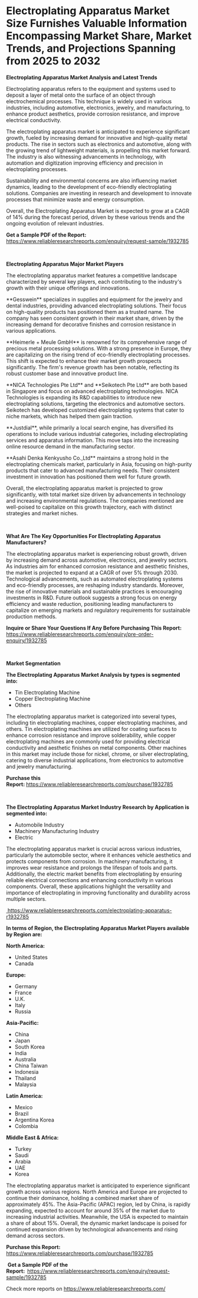 <p><h1>Electroplating Apparatus Market Size Furnishes Valuable Information Encompassing Market Share, Market Trends, and Projections Spanning from 2025 to 2032</h1></p><p><strong>Electroplating Apparatus Market Analysis and Latest Trends</strong></p>
<p><p>Electroplating apparatus refers to the equipment and systems used to deposit a layer of metal onto the surface of an object through electrochemical processes. This technique is widely used in various industries, including automotive, electronics, jewelry, and manufacturing, to enhance product aesthetics, provide corrosion resistance, and improve electrical conductivity.</p><p>The electroplating apparatus market is anticipated to experience significant growth, fueled by increasing demand for innovative and high-quality metal products. The rise in sectors such as electronics and automotive, along with the growing trend of lightweight materials, is propelling this market forward. The industry is also witnessing advancements in technology, with automation and digitization improving efficiency and precision in electroplating processes.</p><p>Sustainability and environmental concerns are also influencing market dynamics, leading to the development of eco-friendly electroplating solutions. Companies are investing in research and development to innovate processes that minimize waste and energy consumption. </p><p>Overall, the Electroplating Apparatus Market is expected to grow at a CAGR of 14% during the forecast period, driven by these various trends and the ongoing evolution of relevant industries.</p></p>
<p><strong>Get a Sample PDF of the Report:&nbsp;</strong> <a href="https://www.reliableresearchreports.com/enquiry/request-sample/1932785?utm_campaign=2211&utm_medium=2&utm_source=Github&utm_content=ia&utm_term=16022025&utm_id=electroplating-apparatus">https://www.reliableresearchreports.com/enquiry/request-sample/1932785</a></p>
<p>&nbsp;</p>
<p><strong>Electroplating Apparatus Major Market Players</strong></p>
<p><p>The electroplating apparatus market features a competitive landscape characterized by several key players, each contributing to the industry's growth with their unique offerings and innovations.</p><p>**Gesswein** specializes in supplies and equipment for the jewelry and dental industries, providing advanced electroplating solutions. Their focus on high-quality products has positioned them as a trusted name. The company has seen consistent growth in their market share, driven by the increasing demand for decorative finishes and corrosion resistance in various applications.</p><p>**Heimerle + Meule GmbH** is renowned for its comprehensive range of precious metal processing solutions. With a strong presence in Europe, they are capitalizing on the rising trend of eco-friendly electroplating processes. This shift is expected to enhance their market growth prospects significantly. The firm's revenue growth has been notable, reflecting its robust customer base and innovative product line.</p><p>**NICA Technologies Pte Ltd** and **Seikotech Pte Ltd** are both based in Singapore and focus on advanced electroplating technologies. NICA Technologies is expanding its R&D capabilities to introduce new electroplating solutions, targeting the electronics and automotive sectors. Seikotech has developed customized electroplating systems that cater to niche markets, which has helped them gain traction.</p><p>**Justdial**, while primarily a local search engine, has diversified its operations to include various industrial categories, including electroplating services and apparatus information. This move taps into the increasing online resource demand in the manufacturing sector.</p><p>**Asahi Denka Kenkyusho Co.,Ltd** maintains a strong hold in the electroplating chemicals market, particularly in Asia, focusing on high-purity products that cater to advanced manufacturing needs. Their consistent investment in innovation has positioned them well for future growth.</p><p>Overall, the electroplating apparatus market is projected to grow significantly, with total market size driven by advancements in technology and increasing environmental regulations. The companies mentioned are well-poised to capitalize on this growth trajectory, each with distinct strategies and market niches.</p></p>
<p>&nbsp;</p>
<p><strong>What Are The Key Opportunities For Electroplating Apparatus Manufacturers?</strong></p>
<p><p>The electroplating apparatus market is experiencing robust growth, driven by increasing demand across automotive, electronics, and jewelry sectors. As industries aim for enhanced corrosion resistance and aesthetic finishes, the market is projected to expand at a CAGR of over 5% through 2030. Technological advancements, such as automated electroplating systems and eco-friendly processes, are reshaping industry standards. Moreover, the rise of innovative materials and sustainable practices is encouraging investments in R&D. Future outlook suggests a strong focus on energy efficiency and waste reduction, positioning leading manufacturers to capitalize on emerging markets and regulatory requirements for sustainable production methods.</p></p>
<p><strong>Inquire or Share Your Questions If Any Before Purchasing This Report:</strong> <a href="https://www.reliableresearchreports.com/enquiry/pre-order-enquiry/1932785?utm_campaign=2211&utm_medium=2&utm_source=Github&utm_content=ia&utm_term=16022025&utm_id=electroplating-apparatus">https://www.reliableresearchreports.com/enquiry/pre-order-enquiry/1932785</a></p>
<p>&nbsp;</p>
<p><strong>Market Segmentation</strong></p>
<p><strong>The Electroplating Apparatus Market Analysis by types is segmented into:</strong></p>
<p><ul><li>Tin Electroplating Machine</li><li>Copper Electroplating Machine</li><li>Others</li></ul></p>
<p><p>The electroplating apparatus market is categorized into several types, including tin electroplating machines, copper electroplating machines, and others. Tin electroplating machines are utilized for coating surfaces to enhance corrosion resistance and improve solderability, while copper electroplating machines are commonly used for providing electrical conductivity and aesthetic finishes on metal components. Other machines in this market may include those for nickel, chrome, or silver electroplating, catering to diverse industrial applications, from electronics to automotive and jewelry manufacturing.</p></p>
<p><strong>Purchase this Report:&nbsp;</strong><a href="https://www.reliableresearchreports.com/purchase/1932785?utm_campaign=2211&utm_medium=2&utm_source=Github&utm_content=ia&utm_term=16022025&utm_id=electroplating-apparatus">https://www.reliableresearchreports.com/purchase/1932785</a></p>
<p>&nbsp;</p>
<p><strong>The Electroplating Apparatus Market Industry Research by Application is segmented into:</strong></p>
<p><ul><li>Automobile Industry</li><li>Machinery Manufacturing Industry</li><li>Electric</li></ul></p>
<p><p>The electroplating apparatus market is crucial across various industries, particularly the automobile sector, where it enhances vehicle aesthetics and protects components from corrosion. In machinery manufacturing, it improves wear resistance and prolongs the lifespan of tools and parts. Additionally, the electric market benefits from electroplating by ensuring reliable electrical connections and enhancing conductivity in various components. Overall, these applications highlight the versatility and importance of electroplating in improving functionality and durability across multiple sectors.</p></p>
<p><a href="https://www.reliableresearchreports.com/electroplating-apparatus-r1932785?utm_campaign=2211&utm_medium=2&utm_source=Github&utm_content=ia&utm_term=16022025&utm_id=electroplating-apparatus">&nbsp;https://www.reliableresearchreports.com/electroplating-apparatus-r1932785</a></p>
<p><strong>In terms of Region, the Electroplating Apparatus Market Players available by Region are:</strong></p>
<p>
    <p> <strong> North America: </strong>
        <ul>
            <li>United States</li>
            <li>Canada</li>
        </ul>
        </p> 
    <p> <strong> Europe: </strong>
        <ul>
            <li>Germany</li>
            <li>France</li>
            <li>U.K.</li>
            <li>Italy</li>
            <li>Russia</li>
        </ul>
        </p> 
    <p> <strong> Asia-Pacific: </strong>
        <ul>
            <li>China</li>
            <li>Japan</li>
            <li>South Korea</li>
            <li>India</li>
            <li>Australia</li>
            <li>China Taiwan</li>
            <li>Indonesia</li>
            <li>Thailand</li>
            <li>Malaysia</li>
        </ul>
        </p> 
    <p> <strong> Latin America: </strong>
        <ul>
            <li>Mexico</li>
            <li>Brazil</li>
            <li>Argentina Korea</li>
            <li>Colombia</li>
        </ul>
        </p> 
    <p> <strong> Middle East & Africa: </strong>
        <ul>
            <li>Turkey</li>
            <li>Saudi</li>
            <li>Arabia</li>
            <li>UAE</li>
            <li>Korea</li>
        </ul>
    </p>
    </p>
<p><p>The electroplating apparatus market is anticipated to experience significant growth across various regions. North America and Europe are projected to continue their dominance, holding a combined market share of approximately 45%. The Asia-Pacific (APAC) region, led by China, is rapidly expanding, expected to account for around 35% of the market due to increasing industrial activities. Meanwhile, the USA is expected to maintain a share of about 15%. Overall, the dynamic market landscape is poised for continued expansion driven by technological advancements and rising demand across sectors.</p></p>
<p><strong>Purchase this Report: </strong><a href="https://www.reliableresearchreports.com/purchase/1932785?utm_campaign=2211&utm_medium=2&utm_source=Github&utm_content=ia&utm_term=16022025&utm_id=electroplating-apparatus">https://www.reliableresearchreports.com/purchase/1932785</a></p>
<p>&nbsp;<strong>Get a Sample PDF of the Report:&nbsp;&nbsp;</strong><a href="https://www.reliableresearchreports.com/enquiry/request-sample/1932785?utm_campaign=2211&utm_medium=2&utm_source=Github&utm_content=ia&utm_term=16022025&utm_id=electroplating-apparatus">https://www.reliableresearchreports.com/enquiry/request-sample/1932785</a></p>
<p><strong></strong></p>
<p>Check more reports on <a href="https://www.reliableresearchreports.com/?utm_campaign=2211&utm_medium=2&utm_source=Github&utm_content=ia&utm_term=16022025&utm_id=electroplating-apparatus">https://www.reliableresearchreports.com/</a></p>